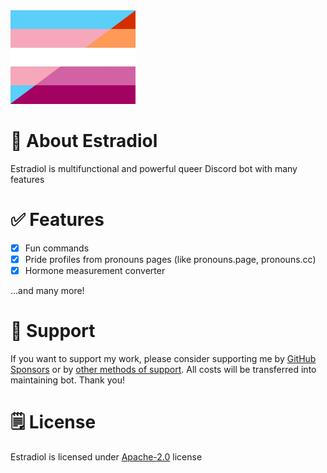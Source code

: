 <img src="../images/logo/estradiol_logo.jpg" alt="Estradiol logo" width="200" height="150" />

# 👀 About Estradiol

Estradiol is multifunctional and powerful queer Discord bot with many features

# ✅ Features

- [X] Fun commands
- [X] Pride profiles from pronouns pages (like pronouns.page, pronouns.cc)
- [X] Hormone measurement converter

...and many more!

# 🌷 Support

If you want to support my work, please consider supporting me by [GitHub Sponsors](https://github.com/sponsors/sech1p) or by [other methods of support](https://sech1p.ovh/donate.html). All costs will be transferred into maintaining bot. Thank you!

# 🗒️ License

Estradiol is licensed under [Apache-2.0](../LICENSE) license